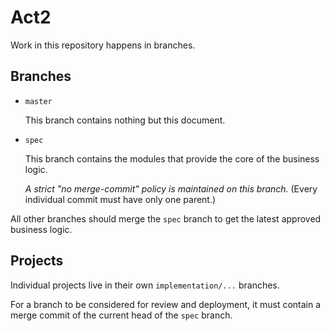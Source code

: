 # Act2

Work in this repository happens in branches.

## Branches

* `master`

  This branch contains nothing but this document.

* `spec`

  This branch contains the modules that provide the core of the business
  logic.

  *A strict "no merge-commit" policy is maintained on this branch.*
  (Every individual commit must have only one parent.)

All other branches should merge the `spec` branch to get the latest
approved business logic.

## Projects

Individual projects live in their own `implementation/...` branches.

For a branch to be considered for review and deployment, it must contain
a merge commit of the current head of the `spec` branch.
